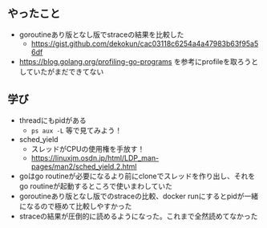 ## やったこと

- goroutineあり版となし版でstraceの結果を比較した
  - https://gist.github.com/dekokun/cac03118c6254a4a47983b63f95a56df
- https://blog.golang.org/profiling-go-programs を参考にprofileを取ろうとしていたがまだできてない

## 学び

- threadにもpidがある
  - `ps aux -L` 等で見てみよう！
- sched_yield
  - スレッドがCPUの使用権を手放す！
  - https://linuxjm.osdn.jp/html/LDP_man-pages/man2/sched_yield.2.html
- goはgo routineが必要になるより前にcloneでスレッドを作り出し、それをgo routineが起動するところで使いまわしていた
- goroutineあり版となし版でのstraceの比較、docker runにするとpidが一緒になるので極めて比較しやすかった
- straceの結果が圧倒的に読めるようになった。これまで全然読めてなかった
